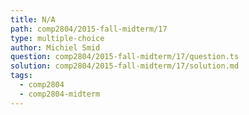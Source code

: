 ```yaml
---
title: N/A
path: comp2804/2015-fall-midterm/17
type: multiple-choice
author: Michiel Smid
question: comp2804/2015-fall-midterm/17/question.ts
solution: comp2804/2015-fall-midterm/17/solution.md
tags:
  - comp2804
  - comp2804-midterm
---
```

